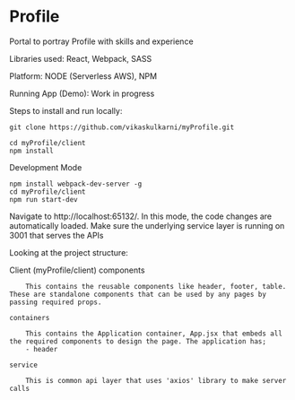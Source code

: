 # Profile
Portal to portray Profile with skills and experience

Libraries used:
React, Webpack, SASS

Platform:
NODE (Serverless AWS), NPM

Running App (Demo): Work in progress

Steps to install and run locally:

    git clone https://github.com/vikaskulkarni/myProfile.git

    cd myProfile/client
    npm install
  
Development Mode

    npm install webpack-dev-server -g
    cd myProfile/client
    npm run start-dev
  
Navigate to http://localhost:65132/. In this mode, the code changes are automatically loaded. Make sure the underlying service layer is running on 3001 that serves the APIs


Looking at the project structure:

Client (myProfile/client)
    components

        This contains the reusable components like header, footer, table. These are standalone components that can be used by any pages by passing required props.

    containers

        This contains the Application container, App.jsx that embeds all the required components to design the page. The application has;
        - header

    service

        This is common api layer that uses 'axios' library to make server calls